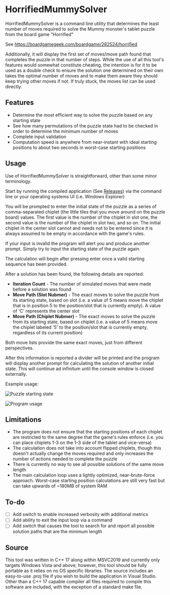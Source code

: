 # HorrifiedMummySolver

HorrifiedMummySolver is a command line utility that determines the least number of moves required to solve the Mummy monster's tablet puzzle from the board game "Horrified"

See https://boardgamegeek.com/boardgame/282524/horrified

Additionally, it will display the first set of moves/move path found that completes the puzzle in that number of steps. While the use of all this tool's features would somewhat constitute cheating, the intention is for it to be used as a double check to ensure the solution one determined on their own takes the optimal number of moves and to make them aware they should keep trying other moves if not. If truly stuck, the moves list can be used directly.

## Features

 - Determine the most efficient way to solve the puzzle based on any starting state
 - See how many permutations of the puzzle state had to be checked in order to determine the minimum number of moves
 - Complete input validation
 - Computation speed is anywhere from near-instant with ideal starting positions to about two seconds in worst-case starting positions

## Usage

Use of HorrifiedMummySolver is straightforward, other than some minor terminology.

Start by running the compiled application (See [Releases](https://github.com/oblivioncth/HorrifiedMummySolver/releases)) via the command line or your operating systems UI (i.e. Windows Explorer)

You will be prompted to enter the initial state of the puzzle as a series of comma-separated chiplet (the little tiles that you move around on the puzzle board) values. The first value is the number of the chiplet in slot one, the second value is the number of the chiplet in slot two, and so on. The initial chiplet in the center slot cannot and needs not to be entered since it is always assumed to be empty in accordance with the game's rules.

If your input is invalid the program will alert you and produce another prompt. Simply try to input the starting state of the puzzle again.

The calculation will begin after pressing enter once a valid starting sequence has been provided.

After a solution has been found, the following details are reported:
- **Iteration Count** - The number of simulated moves that were made before a solution was found
- **Move Path (Slot Nubmer)** - The exact moves to solve the puzzle from its starting state, based on slot (i.e. a value of 5 means move the chiplet that is in position 5 to the position/slot that is currently empty). A value of 'C' represents the center slot
- **Move Path (Chiplet Nubmer)** - The exact moves to solve the puzzle from its starting state, based on chiplet (i.e. a value of 5 means move the chiplet labeled '5' to the position/slot that is currently empty, regardless of its current position)

Both move lists provide the same exact moves, just from different perspectives.

After this information is reported a divider will be printed and the program will display another prompt for calculating the solution of another initial state. This will continue ad infinitum until the console window is closed externally.

Example usage:

![Puzzle starting state](https://i.imgur.com/KPmBj2s.png "Example mummy puzzle initial state")

![Program usage](https://i.imgur.com/Swbfwu2.png "Solving the above puzzle using the tool")

## Limitations
- The program does not ensure that the starting positions of each chiplet are restricted to the same degree that the game's rules enforce (i.e. you can place chiplets 1-3 on the 1-3 side of the tablet and vice-versa)
- The calculation does not take into account flipped chiplets, though this doesn't actually change the moves required and only increases the number of actions needed to complete the puzzle
- There is currently no way to see all possible solutions of the same move length
- The main calculation loop uses a lightly optimized, near-brute-force approach. Worst-case starting position calculations are still very fast but can take upwards of ~180MB of system RAM

## To-do

 - [ ] Add switch to enable increased verbosity with additional metrics
 - [ ] Add ability to exit the input loop via a command
 - [ ] Add switch that causes the tool to search for and report all possible solution paths that are the minimum length

## Source
This tool was written in C++ 17 along within MSVC2019 and currently only targets Windows Vista and above; however, this tool should be fully portable as it relies on no OS specific libraries. The source includes an easy-to-use .proj file if you wish to build the application in Visual Studio. Other than a C++ 17 capable compiler all files required to compile this software are included, with the exception of a standard make file.
